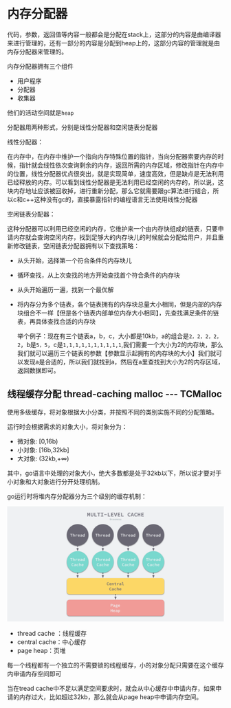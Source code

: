 # 内存分配器

代码，参数，返回值等内容一般都会是分配在stack上，这部分的内容是由编译器来进行管理的，还有一部分的内容是分配到heap上的，这部分内容的管理就是由内存分配器来管理的。

内存分配器拥有三个组件

- 用户程序
- 分配器
- 收集器

他们的活动空间就是`heap`

分配器用两种形式，分别是线性分配器和空闲链表分配器

线性分配器：

在内存中，在内存中维护一个指向内存特殊位置的指针，当向分配器索要内存的时候，指针就会线性依次查询剩余的内存，返回所需的内存区域，修改指针在内存中的位置，线性分配器优点很突出，就是实现简单，速度高效，但是缺点是无法利用已经释放的内存。可以看到线性分配器是无法利用已经空闲的内存的，所以说，这块内存地址应该被回收掉，进行重新分配，那么它就需要跟gc算法进行结合，所以c和c++这种没有gc的，直接暴露指针的编程语言无法使用线性分配器

空闲链表分配器：

这种分配器可以利用已经空闲的内存，它维护来一个由内存快组成的链表，只要申请内存就会查询空闲内存，找到足够大的内存块儿的时候就会分配给用户，并且重新修改链表，空闲链表分配器拥有以下查找策略：

- 从头开始，选择第一个符合条件的内存块儿

- 循环查找，从上次查找的地方开始查找首个符合条件的内存块

- 从头开始遍历一遍，找到一个最优解

- 将内存分为多个链表，各个链表拥有的内存块总量大小相同，但是内部的内存块组合不一样【但是各个链表内部单位内存大小相同】，先查找满足条件的链表，再具体查找合适的内存块

    举个例子：现在有三个链表a，b，c，大小都是10kb，a的组合是`2，2，2，2，2`，b是`5，5`，c是`1,1,1,1,1,1,1,1,1,1`,我们需要一个大小为2的内存块，那么我们就可以遍历三个链表的参数【参数显示起拥有的内存块的大小】我们就可以发现a是合适的，所以我们就找到a，然后在a里查找到大小为2的内存区域，返回数据即可。

## 线程缓存分配 thread-caching malloc ---  TCMalloc
使用多级缓存，将对象根据大小分类，并按照不同的类别实施不同的分配策略。

运行时会根据需求的对象大小，将对象分为：

- 微对象: [0,16b)
- 小对象: [16b,32kb]
- 大对象: (32kb,+∞)

其中，go语言中处理的对象大小，绝大多数都是处于32kb以下，所以说才要对于小对象和大对象进行分开处理机制。

go运行时将堆内存分配器分为三个级别的缓存机制：

![draveness.me](./resource/tcmolloc1.png)

- thread cache ：线程缓存
- central cache：中心缓存
- page heap：页堆

每一个线程都有一个独立的不需要锁的线程缓存，小的对象分配只需要在这个缓存内申请内存空间即可

当在tread cache中不足以满足空间要求时，就会从中心缓存中申请内存，如果申请的内存过大，比如超过32kb，那么就会从page heap中申请内存空间。




